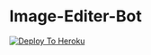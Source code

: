 # Image-Editer-Bot

[![Deploy To Heroku](https://www.herokucdn.com/deploy/button.svg)](https://heroku.com/deploy?template=https://github.com/NM-bots/Image-Editer-Bot.)

